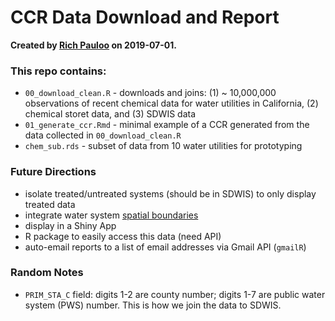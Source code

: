 # CCR Data Download and Report

**Created by [Rich Pauloo](richpauloo.github.io) on 2019-07-01.**  

### This repo contains:  

* `00_download_clean.R` - downloads and joins: (1) ~ 10,000,000 observations of recent chemical data for water utilities in California, (2) chemical storet data, and (3) SDWIS data  
* `01_generate_ccr.Rmd` - minimal example of a CCR generated from the data collected in `00_download_clean.R  `  
* `chem_sub.rds` - subset of data from 10 water utilities for prototyping  

### Future Directions

* isolate treated/untreated systems (should be in SDWIS) to only display treated data  
* integrate water system [spatial boundaries](https://data.ca.gov/dataset/drinking-water-water-system-service-area-boundaries)  
* display in a Shiny App  
* R package to easily access this data (need API)  
* auto-email reports to a list of email addresses via Gmail API (`gmailR`)  

### Random Notes

* `PRIM_STA_C` field: digits 1-2 are county number; digits 1-7 are public water system (PWS) number. This is how we join the data to SDWIS.  
